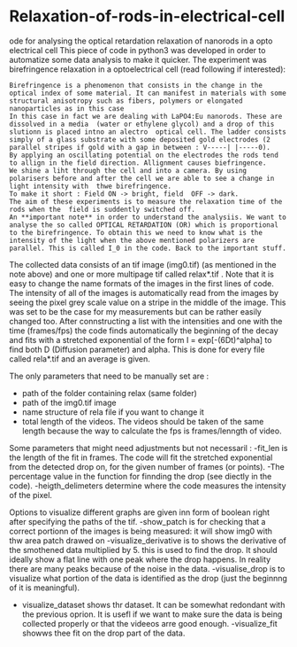 # Relaxation-of-rods-in-electrical-cell
 ode for analysing the optical retardation relaxation of nanorods in  a opto electrical cell
This piece of code in python3 was developed in order to automatize some data analysis to  make it quicker. 
The experiment was birefringence relaxation in a optoelectrical cell (read following if interested):

	Birefringence is a phenomenon that consists in the change in the optical index of some material. It can manifest in materials with some structural anisotropy such as fibers, polymers or elongated nanoparticles as in this case
	In this case in fact we are dealing with LaPO4:Eu nanorods. These are dissolved in a media  (water or ethylene glycol) and a drop of this slutionn is placed intno an alectro  optical cell. The ladder consists simply of a glass substrate with some deposited gold electrodes (2 parallel stripes if gold with a gap in between : V-----| |-----0).
	By applying an oscillating potential on the electrodes the rods tend to allign in the field direction. Allignment causes biefringence. 
	We shine a liht through the cell and into a camera. By using polarisers before and after the cell we are able to see a change in light intensity with  thwe birefringence. 
	To make it short : Field ON -> bright, field  OFF -> dark.
	The aim of these experiments is to measure the relaxation time of the rods when the  field is suddently switched off.
	An **important note** in order to understand the analysiis. We want to analyse the so called OPTICAL RETARDATION (OR) which is proportional to the birefringence. To obtain this we need to know what is the intensity of the light when the above mentioned polarizers are parallel. This is called I_0 in the code. Back to the important stuff.

The collected data consists of an tif image (img0.tif) (as mentioned in the  note above) and one or more multipage tif called relax*.tif . Note that it is easy to change the name formats of the images in the  first lines of code.
The intensity of all of the images is automatically read from the images by seeing the pixel grey scale value on a stripe in the  middle of the  image. This was set to be the case for my measurements but can be rather easily changed too.
After connstructing a list with the intensities and one with the time (frames/fps) the code finds automatically the beginning of the decay and fits  with a stretched exponential of the form I = exp[-(6Dt)^alpha] to find both D (Diffusion parameter) and alpha.  This is  done for every file called rela*.tif and an average  is given.

The only parameters that need to be manually set are :
- path of the folder containing relax (same folder)
- path of the img0.tif image
- name structure of rela file if you want to change it
- total length of the videos. The videos should be taken of the same length because  the way to calculate the fps is frames/lenngth of video. 

Some parameters that might need adjustments but not necessaril :
-fit_len is the length of the fit in frames. The code will fit the stretched exponential from the detected  drop on, for the  given number of frames (or points).
-The percentage value in the function for finnding the drop (see diectly in the code).
-heigth_delimeters determine where the code measures the intensity of the pixel.

Options to visualize different graphs are given inn form of boolean right after specifying the paths of the tif. 
-show_patch is for checking that a correct portionn of the images is being measured: it will show img0 with thw area patch drawed on 
-visualize_derivative is to shows the derivative of the smothened data multiplied by 5. this is used to find the drop. It should ideally show a flat line with one peak where the drop happens. In reality there are many peaks because of the noise in the data. 
-visualise_drop is to visualize what portion of the data is identified as the drop (just the beginnng of it is meaningful).
- visualize_dataset shows thr dataset. It can be somewhat redondant with the previous oprion. It is usefl if we want to make sure the data is being collected properly or that the videeos arre good enough. 
-visualize_fit showws thee  fit on the drop part of the data. 



